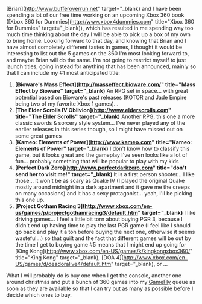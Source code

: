 [Brian](http://www.bufferoverrun.net" target="_blank) and I have been spending a lot of our free time working on an upcoming Xbox 360 book ([Xbox 360 for Dummies](http://www.xbox4dummies.com" title="Xbox 360 for Dummies" target="_blank)), which has resulted in me spending way too much time thinking about the day I will be able to pick up a box of my own to bring home. Looking forward to that day, and knowing that Brian and I have almost completely different tastes in games, I thought it would be interesting to list out the 5 games on the 360 I'm most looking forward to, and maybe Brian will do the same. I'm not going to restrict myself to just launch titles, going instead for anything that has been announced, mainly so that I can include my #1 most anticipated title:

  1. **[Bioware's Mass Effect](http://masseffect.bioware.com/" title="Mass Effect by Bioware" target="_blank)**
    An RPG set in space... with great potential based on Bioware's past releases (KOTOR and Jade Empire being two of my favorite Xbox 1 games)...
  2. **[The Elder Scrolls IV Oblivion](http://www.elderscrolls.com" title="The Elder Scrolls" target="_blank)**
    Another RPG, this one a more classic swords & sorcery style system... I've never played any of the earlier releases in this series though, so I might have missed out on some great games
  3. **[Kameo: Elements of Power](http://www.kameo.com" title="Kameo: Elements of Power" target="_blank)**
    I don't know how to classify this game, but it looks great and the gameplay I've seen looks like a lot of fun... probably something that will be popular to play with my kids
  4. **[Perfect Dark Zero](http://www.perfectdarkzero.com" title="don't send her to visit me!" target="_blank)**
    It is a first person shooter... I like those... it won't be as scary as Quake IV (I played the original Quake mostly around midnight in a dark apartment and it gave me the creeps on many occasions) and it has a sexy protagonist... yeah, I'll be picking this one up.
  5. **[Project Gotham Racing 3](http://www.xbox.com/en-us/games/p/projectgothamracing3/default.htm" target="_blank)**
    I like driving games... I feel a little bit torn about buying PGR 3, because I didn't end up having time to play the last PGR game (I feel like I should go back and play it a ton before buying the next one, otherwise it seems wasteful...) so that guilt and the fact that different games will be out by the time I get to buying game #5 means that I might end up going for [King Kong](http://www.xbox.com/en-US/games/k/kingkongxbox360/" title="King Kong" target="_blank), [DOA 4](http://www.xbox.com/en-US/games/d/deadoralive4/default.htm" target="_blank), or ...

What I will probably do is buy one when I get the console, another one around christmas and put a bunch of 360 games into my <a title="GameFly.com" href="http://www.anrdoezrs.net/click-1559417-10195038" target="_blank">GameFly</a> queue as soon as they are available so that I can try out as many as possible before I decide which ones to buy.
